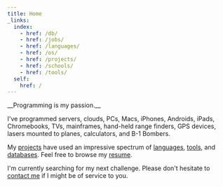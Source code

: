 ```yaml
---
title: Home
_links:
  index:
    - href: /db/
    - href: /jobs/
    - href: /languages/
    - href: /os/
    - href: /projects/
    - href: /schools/
    - href: /tools/
  self:
    href: /
---
```


<article markdown="1">
__Programming is my passion.__

I've programmed servers, clouds, PCs, Macs, iPhones, Androids, iPads, Chromebooks, TVs, mainframes, hand-held range finders, GPS devices, lasers mounted to planes, calculators, and B-1 Bombers.

My [projects](/projects) have used an impressive spectrum of [languages](/languages), [tools](/tools), and [databases](/db). Feel free to browse my [resume](/resume).

I'm currently searching for my next challenge. Please don't hesitate to <a href="mailto:me@gregoryjscott.com">contact me</a> if I might be of service to you.

</article>
